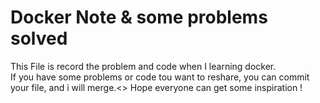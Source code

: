 # Docker Note & some problems solved
This File is record the problem and code when I learning docker.</br>
If you have some problems or code tou want to reshare, you can commit your file, and i will merge.<>
Hope everyone can get some inspiration !
